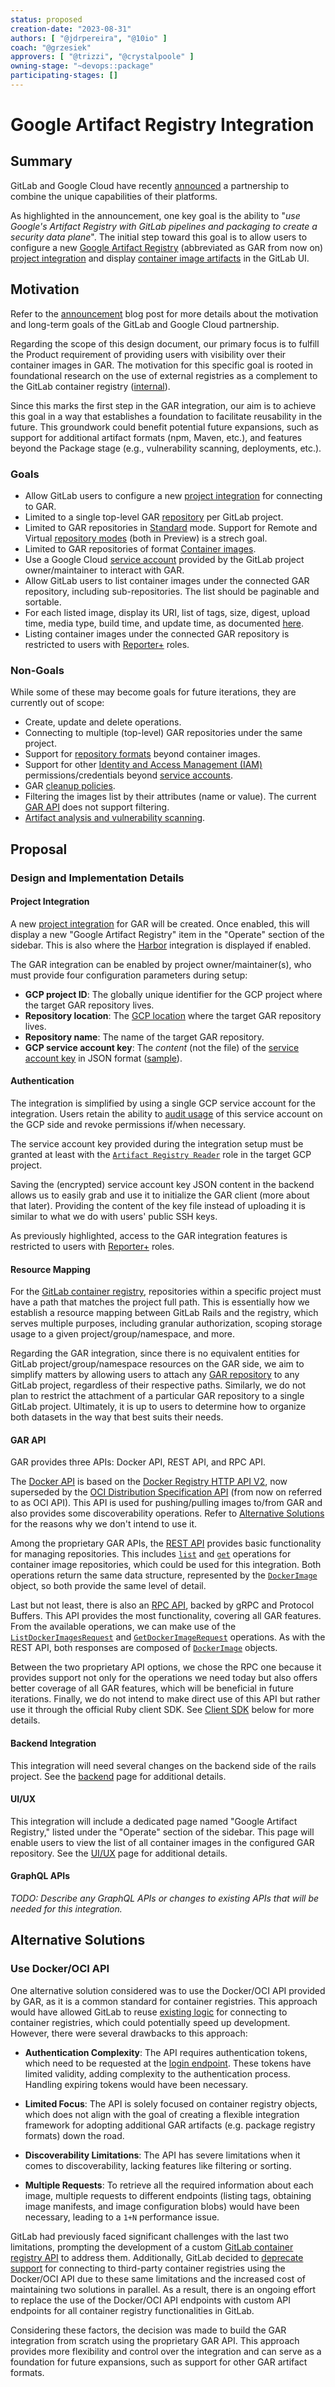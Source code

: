 ```yaml
---
status: proposed
creation-date: "2023-08-31"
authors: [ "@jdrpereira", "@10io" ]
coach: "@grzesiek"
approvers: [ "@trizzi", "@crystalpoole" ]
owning-stage: "~devops::package"
participating-stages: []
---
```


# Google Artifact Registry Integration

## Summary

GitLab and Google Cloud have recently [announced](https://about.gitlab.com/blog/2023/08/29/gitlab-google-partnership-s3c/) a partnership to combine the unique capabilities of their platforms.

As highlighted in the announcement, one key goal is the ability to "_use Google's Artifact Registry with GitLab pipelines and packaging to create a security data plane_". The initial step toward this goal is to allow users to configure a new [Google Artifact Registry](https://cloud.google.com/artifact-registry) (abbreviated as GAR from now on) [project integration](../../../user/project/integrations/index.md) and display [container image artifacts](https://cloud.google.com/artifact-registry/docs/supported-formats) in the GitLab UI.

## Motivation

Refer to the [announcement](https://about.gitlab.com/blog/2023/08/29/gitlab-google-partnership-s3c/) blog post for more details about the motivation and long-term goals of the GitLab and Google Cloud partnership.

Regarding the scope of this design document, our primary focus is to fulfill the Product requirement of providing users with visibility over their container images in GAR. The motivation for this specific goal is rooted in foundational research on the use of external registries as a complement to the GitLab container registry ([internal](https://gitlab.com/gitlab-org/ux-research/-/issues/2602)).

Since this marks the first step in the GAR integration, our aim is to achieve this goal in a way that establishes a foundation to facilitate reusability in the future. This groundwork could benefit potential future expansions, such as support for additional artifact formats (npm, Maven, etc.), and features beyond the Package stage (e.g., vulnerability scanning, deployments, etc.).

### Goals

- Allow GitLab users to configure a new [project integration](../../../user/project/integrations/index.md) for connecting to GAR.
- Limited to a single top-level GAR [repository](https://cloud.google.com/artifact-registry/docs/repositories) per GitLab project.
- Limited to GAR repositories in [Standard](https://cloud.google.com/artifact-registry/docs/repositories#mode) mode. Support for Remote and Virtual [repository modes](https://cloud.google.com/artifact-registry/docs/repositories#mode) (both in Preview) is a strech goal.
- Limited to GAR repositories of format [Container images](https://cloud.google.com/artifact-registry/docs/supported-formats#container).
- Use a Google Cloud [service account](https://cloud.google.com/iam/docs/service-account-overview) provided by the GitLab project owner/maintainer to interact with GAR.
- Allow GitLab users to list container images under the connected GAR repository, including sub-repositories. The list should be paginable and sortable.
- For each listed image, display its URI, list of tags, size, digest, upload time, media type, build time, and update time, as documented [here](https://cloud.google.com/artifact-registry/docs/reference/rest/v1/projects.locations.repositories.dockerImages#DockerImage).
- Listing container images under the connected GAR repository is restricted to users with [Reporter+](../../../user/permissions.md#roles) roles.

### Non-Goals

While some of these may become goals for future iterations, they are currently out of scope:

- Create, update and delete operations.
- Connecting to multiple (top-level) GAR repositories under the same project.
- Support for [repository formats](https://cloud.google.com/artifact-registry/docs/supported-formats) beyond container images.
- Support for other [Identity and Access Management (IAM)](https://cloud.google.com/iam) permissions/credentials beyond [service accounts](https://cloud.google.com/iam/docs/service-account-overview).
- GAR [cleanup policies](https://cloud.google.com/artifact-registry/docs/repositories/cleanup-policy).
- Filtering the images list by their attributes (name or value). The current [GAR API](https://cloud.google.com/artifact-registry/docs/reference/rpc/google.devtools.artifactregistry.v1#listdockerimagesrequest) does not support filtering.
- [Artifact analysis and vulnerability scanning](https://cloud.google.com/artifact-registry/docs/analysis).

## Proposal

### Design and Implementation Details

#### Project Integration

A new [project integration](../../../user/project/integrations/index.md) for GAR will be created. Once enabled, this will display a new "Google Artifact Registry" item in the "Operate" section of the sidebar. This is also where the [Harbor](../../../user/project/integrations/harbor.md) integration is displayed if enabled.

The GAR integration can be enabled by project owner/maintainer(s), who must provide four configuration parameters during setup:

- **GCP project ID**: The globally unique identifier for the GCP project where the target GAR repository lives.
- **Repository location**: The [GCP location](https://cloud.google.com/about/locations) where the target GAR repository lives.
- **Repository name**: The name of the target GAR repository.
- **GCP service account key**: The _content_ (not the file) of the [service account key](https://cloud.google.com/iam/docs/keys-create-delete) in JSON format ([sample](https://cloud.google.com/iam/docs/keys-create-delete#creating)).

#### Authentication

The integration is simplified by using a single GCP service account for the integration. Users retain the ability to [audit usage](https://cloud.google.com/iam/docs/audit-logging/examples-service-accounts#access-with-key) of this service account on the GCP side and revoke permissions if/when necessary.

The service account key provided during the integration setup must be granted at least with the [`Artifact Registry Reader`](https://cloud.google.com/artifact-registry/docs/access-control#permissions) role in the target GCP project.

Saving the (encrypted) service account key JSON content in the backend allows us to easily grab and use it to initialize the GAR client (more about that later). Providing the content of the key file instead of uploading it is similar to what we do with users' public SSH keys.

As previously highlighted, access to the GAR integration features is restricted to users with [Reporter+](../../../user/permissions.md#roles) roles.

#### Resource Mapping

For the [GitLab container registry](../../../user/packages/container_registry/index.md), repositories within a specific project must have a path that matches the project full path. This is essentially how we establish a resource mapping between GitLab Rails and the registry, which serves multiple purposes, including granular authorization, scoping storage usage to a given project/group/namespace, and more.

Regarding the GAR integration, since there is no equivalent entities for GitLab project/group/namespace resources on the GAR side, we aim to simplify matters by allowing users to attach any [GAR repository](https://cloud.google.com/artifact-registry/docs/repositories) to any GitLab project, regardless of their respective paths. Similarly, we do not plan to restrict the attachment of a particular GAR repository to a single GitLab project. Ultimately, it is up to users to determine how to organize both datasets in the way that best suits their needs.

#### GAR API

GAR provides three APIs: Docker API, REST API, and RPC API.

The [Docker API](https://cloud.google.com/artifact-registry/docs/reference/docker-api) is based on the [Docker Registry HTTP API V2](https://docs.docker.com/registry/spec/api), now superseded by the [OCI Distribution Specification API](https://github.com/opencontainers/distribution-spec/blob/main/spec.md) (from now on referred to as OCI API). This API is used for pushing/pulling images to/from GAR and also provides some discoverability operations. Refer to [Alternative Solutions](#alternative-solutions) for the reasons why we don't intend to use it.

Among the proprietary GAR APIs, the [REST API](https://cloud.google.com/artifact-registry/docs/reference/rest) provides basic functionality for managing repositories. This includes [`list`](https://cloud.google.com/artifact-registry/docs/reference/rest/v1/projects.locations.repositories.dockerImages/list) and [`get`](https://cloud.google.com/artifact-registry/docs/reference/rest/v1/projects.locations.repositories.dockerImages/get) operations for container image repositories, which could be used for this integration. Both operations return the same data structure, represented by the [`DockerImage`](https://cloud.google.com/artifact-registry/docs/reference/rest/v1/projects.locations.repositories.dockerImages#DockerImage) object, so both provide the same level of detail.

Last but not least, there is also an [RPC API](https://cloud.google.com/artifact-registry/docs/reference/rpc/google.devtools.artifactregistry.v1), backed by gRPC and Protocol Buffers. This API provides the most functionality, covering all GAR features. From the available operations, we can make use of the [`ListDockerImagesRequest`](https://cloud.google.com/artifact-registry/docs/reference/rpc/google.devtools.artifactregistry.v1#listdockerimagesrequest) and [`GetDockerImageRequest`](https://cloud.google.com/artifact-registry/docs/reference/rpc/google.devtools.artifactregistry.v1#google.devtools.artifactregistry.v1.GetDockerImageRequest) operations. As with the REST API, both responses are composed of [`DockerImage`](https://cloud.google.com/artifact-registry/docs/reference/rpc/google.devtools.artifactregistry.v1#google.devtools.artifactregistry.v1.DockerImage) objects.

Between the two proprietary API options, we chose the RPC one because it provides support not only for the operations we need today but also offers better coverage of all GAR features, which will be beneficial in future iterations. Finally, we do not intend to make direct use of this API but rather use it through the official Ruby client SDK. See [Client SDK](backend.md#client-sdk) below for more details.

#### Backend Integration

This integration will need several changes on the backend side of the rails project. See the [backend](backend.md) page for additional details.

#### UI/UX

This integration will include a dedicated page named "Google Artifact Registry," listed under the "Operate" section of the sidebar. This page will enable users to view the list of all container images in the configured GAR repository. See the [UI/UX](ui_ux.md) page for additional details.

#### GraphQL APIs

*TODO: Describe any GraphQL APIs or changes to existing APIs that will be needed for this integration.*

## Alternative Solutions

### Use Docker/OCI API

One alternative solution considered was to use the Docker/OCI API provided by GAR, as it is a common standard for container registries. This approach would have allowed GitLab to reuse [existing logic](https://gitlab.com/gitlab-org/gitlab/-/blob/20df77103147c0c8ff1c22a888516eba4bab3c46/lib/container_registry/client.rb) for connecting to container registries, which could potentially speed up development. However, there were several drawbacks to this approach:

- **Authentication Complexity**: The API requires authentication tokens, which need to be requested at the [login endpoint](https://docs.docker.com/registry/spec/auth/token). These tokens have limited validity, adding complexity to the authentication process. Handling expiring tokens would have been necessary.

- **Limited Focus**: The API is solely focused on container registry objects, which does not align with the goal of creating a flexible integration framework for adopting additional GAR artifacts (e.g. package registry formats) down the road.

- **Discoverability Limitations**: The API has severe limitations when it comes to discoverability, lacking features like filtering or sorting.

- **Multiple Requests**: To retrieve all the required information about each image, multiple requests to different endpoints (listing tags, obtaining image manifests, and image configuration blobs) would have been necessary, leading to a `1+N` performance issue.

GitLab had previously faced significant challenges with the last two limitations, prompting the development of a custom [GitLab container registry API](https://gitlab.com/gitlab-org/container-registry/-/blob/master/docs/spec/gitlab/api.md) to address them. Additionally, GitLab decided to [deprecate support](../../../update/deprecations.md#use-of-third-party-container-registries-is-deprecated) for connecting to third-party container registries using the Docker/OCI API due to these same limitations and the increased cost of maintaining two solutions in parallel. As a result, there is an ongoing effort to replace the use of the Docker/OCI API endpoints with custom API endpoints for all container registry functionalities in GitLab.

Considering these factors, the decision was made to build the GAR integration from scratch using the proprietary GAR API. This approach provides more flexibility and control over the integration and can serve as a foundation for future expansions, such as support for other GAR artifact formats.
